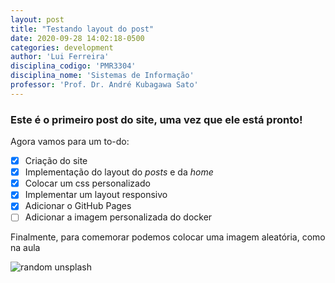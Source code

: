 ```yaml
---
layout: post
title: "Testando layout do post"
date: 2020-09-28 14:02:18-0500 
categories: development
author: 'Lui Ferreira'
disciplina_codigo: 'PMR3304'
disciplina_nome: 'Sistemas de Informação'
professor: 'Prof. Dr. André Kubagawa Sato'
---
```

### Este é o primeiro post do site, uma vez que ele está pronto!  

Agora vamos para um to-do:
- [x] Criação do site
- [x] Implementação do layout do _posts_ e da _home_
- [x] Colocar um css personalizado
- [x] Implementar um layout responsivo
- [x] Adicionar o GitHub Pages
- [ ] Adicionar a imagem personalizada do docker

Finalmente, para comemorar podemos colocar uma imagem aleatória, como na aula

<img src="https://source.unsplash.com/320x240/" alt="random
unsplash"/>
